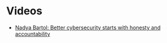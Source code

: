 # Videos

* [Nadya Bartol: Better cybersecurity starts with honesty and accountability](https://www.ted.com/talks/nadya_bartol_better_cybersecurity_starts_with_honesty_and_accountability#t-45778)


